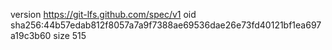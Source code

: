 version https://git-lfs.github.com/spec/v1
oid sha256:44b57edab812f8057a7a9f7388ae69536dae26e73fd40121bf1ea697a19c3b60
size 515
